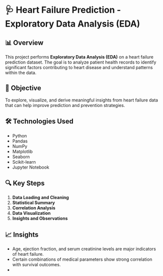 # 🩺 Heart Failure Prediction - Exploratory Data Analysis (EDA)

## 📊 Overview
This project performs **Exploratory Data Analysis (EDA)** on a heart failure prediction dataset. The goal is to analyze patient health records to identify significant factors contributing to heart disease and understand patterns within the data.

## 🧠 Objective
To explore, visualize, and derive meaningful insights from heart failure data that can help improve prediction and prevention strategies.

## 🛠️ Technologies Used
- Python
- Pandas
- NumPy
- Matplotlib
- Seaborn
- Scikit-learn
- Jupyter Notebook

## 🔍 Key Steps
1. **Data Loading and Cleaning**
2. **Statistical Summary**
3. **Correlation Analysis**
4. **Data Visualization**
5. **Insights and Observations**

## 📈 Insights
- Age, ejection fraction, and serum creatinine levels are major indicators of heart failure.
- Certain combinations of medical parameters show strong correlation with survival outcomes.
- 
